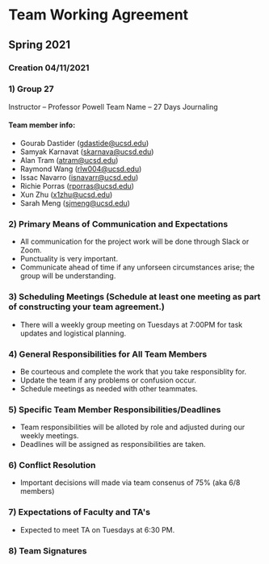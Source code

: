 # Team Working Agreement
## Spring 2021
### Creation 04/11/2021
### 1) Group 27

Instructor – Professor Powell
Team Name  – 27 Days Journaling

#### Team member info:

- Gourab Dastider (gdastide@ucsd.edu)
- Samyak Karnavat (skarnava@ucsd.edu)
- Alan Tram (atram@ucsd.edu)
- Raymond Wang (rlw004@ucsd.edu)
- Issac Navarro (isnavarr@ucsd.edu)
- Richie Porras (rporras@ucsd.edu)
- Xun Zhu (x1zhu@ucsd.edu)
- Sarah Meng (sjmeng@ucsd.edu)


### 2) Primary Means of Communication and Expectations

- All communication for the project work will be done through Slack or Zoom.
- Punctuality is very important.
- Communicate ahead of time if any unforseen circumstances arise; the group will be understanding.

### 3) Scheduling Meetings (Schedule at least one meeting as part of constructing your team agreement.)

- There will a weekly group meeting on Tuesdays at 7:00PM for task updates and logistical planning.

### 4) General Responsibilities for All Team Members

- Be courteous and complete the work that you take responsiblity for.
- Update the team if any problems or confusion occur.
- Schedule meetings as needed with other teammates.

### 5) Specific Team Member Responsibilities/Deadlines

- Team responsibilities will be alloted by role and adjusted during our weekly meetings.
- Deadlines will be assigned as responsibilities are taken.

### 6) Conflict Resolution

- Important decisions will made via team consenus of 75% (aka 6/8 members)

### 7) Expectations of Faculty and TA's

- Expected to meet TA on Tuesdays at 6:30 PM.

### 8) Team Signatures

